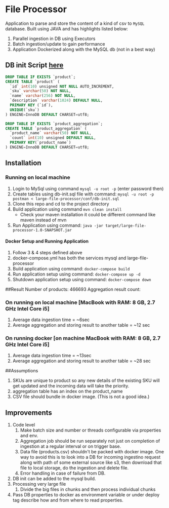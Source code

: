 # File Processor
Application to parse and store the content of a kind of csv to `MySQL` database. Built using 
JAVA and has highlights listed below:
1. Parallel ingestion in DB using Executors
2. Batch ingestion/update to gain performance
3. Application Dockerized along with the MySQL db (not in a best way)

## DB init Script [here](https://github.com/gauravshelangia/large-file-processor/blob/master/conf/db-init.sql)
```sql
DROP TABLE IF EXISTS `product`;
CREATE TABLE `product` (
  `id` int(10) unsigned NOT NULL AUTO_INCREMENT,
  `sku` varchar(50) NOT NULL,
  `name` varchar(256) NOT NULL,
  `description` varchar(1024) DEFAULT NULL,
  PRIMARY KEY (`id`),
  UNIQUE(`sku`)
) ENGINE=InnoDB DEFAULT CHARSET=utf8;

DROP TABLE IF EXISTS `product_aggregation`;
CREATE TABLE `product_aggregation` (
  `product_name` varchar(50) NOT NULL,
  `count` int(10) unsigned DEFAULT NULL,
  PRIMARY KEY(`product_name`)
) ENGINE=InnoDB DEFAULT CHARSET=utf8;
```

## Installation
### Running on local machine
1. Login to MySql using command `mysql -u root -p` (enter password then)
2. Create tables using db-init.sql file with command: `mysql -u root -p postman < large-file-processor/conf/db-init.sql`
3. Clone this repo and cd to the project directory
4. Build application using command `mvn clean install` 
    - Check your maven installation it could be different command like maven instead of mvn
5. Run Application using command: `java -jar target/large-file-processor-1.0-SNAPSHOT.jar `

#### Docker Setup and Running Application
1. Follow 3 & 4 steps defined above
2. docker-compose.yml has both the services mysql and large-file-processor
3. Build application using command: `docker-compose build`
4. Run application setup using command: `docker-compose up -d`
5. Shutdown application setup using command: `docker-compose down`

##Result
Number of products: 466693
Aggregation result count: 
### On running on local machine [MacBook with RAM: 8 GB, 2.7 GHz Intel Core i5]
1. Average data ingestion time = ~6sec
2. Average aggregation and storing result to another table = ~12 sec

### On running docker [on machine MacBook with RAM: 8 GB, 2.7 GHz Intel Core i5]
1. Average data ingestion time = ~13sec
2. Average aggregation and storing result to another table = ~28 sec

##Assumptions
1. SKUs are unique to product so any new details of the existing SKU will get updated and 
the incoming data will take the priority.
2. aggregation table has an index on the product_name
3. CSV file should bundle in docker image. (This is not a good idea.) 

## Improvements
1. Code level
    1. Make batch size and number or threads configurable via properties and env.
    2. Aggregation job should be run separately not just on completion of ingestion at a 
    regular interval or on trigger base.
    3. Data file (products.csv) shouldn't be packed with docker image. One way to avoid this
    is to look into a DB for incoming ingestino request along with path of some external source
    like s3, then download that file to local storage, do the ingestion and delete file.
    4. Error handling in case of failure from DB.
2. DB init can be added to the mysql build.
3. Processing very large file
    1. Divide the big files in chunks and then process individual chunks
4. Pass DB properties to docker as environment variable or under deploy tag describe how and
from where to read properties.
